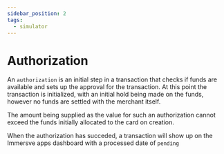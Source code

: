 ```yaml
---
sidebar_position: 2
tags:
  - simulator
---
```


# Authorization

An `authorization` is an initial step in a transaction that checks if funds are available and sets up the approval for the transaction.
At this point the transaction is initialized, with an initial hold being made on the funds, however no funds are settled with the merchant itself.

The amount being supplied as the value for such an authorization cannot exceed the funds initially allocated to the card on creation.

When the authorization has succeded, a transaction will show up on the Immersve apps dashboard with a processed date of `pending`